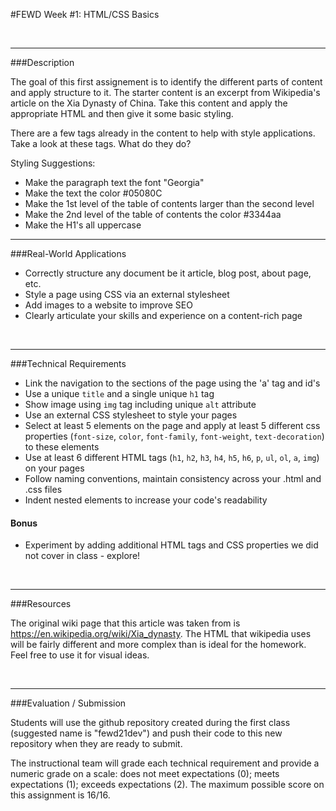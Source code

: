  #FEWD Week #1: HTML/CSS Basics


<br>

---


###Description


The goal of this first assignement is to identify the different parts of content and apply structure to it. The starter content is an excerpt from Wikipedia's article on the Xia Dynasty of China.  Take this content and apply the appropriate HTML and then give it some basic styling.

There are a few tags already in the content to help with style applications. Take a look at these tags. What do they do?

Styling Suggestions:
- Make the paragraph text the font "Georgia"
- Make the text the color #05080C
- Make the 1st level of the table of contents larger than the second level
- Make the 2nd level of the table of contents the color #3344aa
- Make the H1's all uppercase
---


###Real-World Applications


- Correctly structure any document be it article, blog post, about page, etc.
- Style a page using CSS via an external stylesheet
- Add images to a website to improve SEO
- Clearly articulate your skills and experience on a content-rich page


<br>

---


###Technical Requirements

- Link the navigation to the sections of the page using the 'a' tag and id's
- Use a unique `title` and a single unique `h1` tag
- Show image using `img` tag including unique `alt` attribute
- Use an external CSS stylesheet to style your pages
- Select at least 5 elements on the page and apply at least 5 different css properties (`font-size`, `color`, `font-family`, `font-weight`, `text-decoration`) to these elements
- Use at least 6 different HTML tags (`h1`, `h2`, `h3`, `h4`, `h5`, `h6`, `p`, `ul`, `ol`, `a`, `img`) on your pages
- Follow naming conventions, maintain consistency across your .html and .css files
- Indent nested elements to increase your code's readability

#### Bonus

- Experiment by adding additional HTML tags and CSS properties we did not cover in class - explore!


<br>

---

###Resources

The original wiki page that this article was taken from is https://en.wikipedia.org/wiki/Xia_dynasty.  The HTML that wikipedia uses will be fairly different and more complex than is ideal for the homework.  Feel free to use it for visual ideas.


<br>

---

###Evaluation / Submission

Students will use the github repository created during the first class (suggested name is "fewd21dev") and push their code to this new repository when they are ready to submit.

The instructional team will grade each technical requirement and provide a numeric grade on a scale: does not meet expectations (0); meets expectations (1); exceeds expectations (2).  The maximum possible score on this assignment is 16/16.

